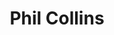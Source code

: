 ---
title: "Phil Collins"
summary: "Philip David Charles Collins is an English singer, musician, songwriter, record producer and actor. He was the drummer and later lead singer of the rock band Genesis and also has a career as a solo performer. Between 1982 and 1990, Collins achieved three UK and seven US number one singles as a solo artist. When his work with Genesis, his work with other artists, as well as his solo career is totalled, he had more US top 40 singles than any other artist during the 1980s. His most successful singles from the period include \"In the Air Tonight\", \"Against All Odds \", \"One More Night\", \"Sussudio\", \"Another Day in Paradise\" and \"I Wish It Would Rain Down\".
Born and raised in west London, Collins began playing drums at five and completed drama school training, which secured him various roles as a child actor, with his first major role at 13 as the Artful Dodger in the West End musical Oliver!. He then pursued a musical career, joining Genesis in 1970 as their drummer and becoming lead singer in 1975 following the departure of Peter Gabriel. Collins began a successful solo career in the 1980s, initially inspired by his marital breakdown and love of soul music, releasing the albums Face Value , Hello, I Must Be Going , No Jacket Required and ...But Seriously . Collins became, in the words of AllMusic, \"one of the most successful pop and adult contemporary singers of the '80s and beyond\". He also became known for a distinctive gated reverb drum sound on many of his recordings. In 1985, he was the only artist to perform at both Live Aid concerts. He also resumed his acting career, appearing in Miami Vice and subsequently starring in the film Buster . Collins left Genesis in 1996 to focus on solo work; this included writing songs for Disney's animated film Tarzan . He wrote and performed the songs, \"Two Worlds\", \"Son of Man\", \"Strangers Like Me\" and \"You'll Be in My Heart\", the latter of which earned him the Academy Award for Best Original Song. He rejoined Genesis for their Turn It On Again Tour in 2007. Following a five-year retirement to focus on his family life, Collins released his memoir in 2016 and completed his Not Dead Yet Tour in 2019. He then rejoined Genesis in 2020 for a second reunion tour, ending in March 2022.
Collins's discography includes eight studio albums that have sold 33.5 million certified units in the US and an estimated 150 million records sold worldwide, making him one of the world's best-selling artists. He is one of only three recording artists, along with Paul McCartney and Michael Jackson, who have sold over 100 million records both as solo artists and separately as principal members of a band. He has won eight Grammy Awards, six Brit Awards , two Golden Globe Awards, one Academy Award, and a Disney Legend Award. He was awarded six Ivor Novello Awards from the British Academy of Songwriters, Composers and Authors, including the International Achievement Award. He received a star on the Hollywood Walk of Fame in 1999, and was inducted into the Songwriters Hall of Fame in 2003 and the Rock and Roll Hall of Fame as a member of Genesis in 2010. He has also been recognised by music publications with induction into the Modern Drummer Hall of Fame in 2012, and the Classic Drummer Hall of Fame in 2013."
slug: "phil-collins"
image: "phil-collins.jpg"
apple_music_artist_url: "https://music.apple.com/gb/artist/phil-collins/153718"
wikipedia_url: "https://en.wikipedia.org/wiki/Phil_Collins"
---